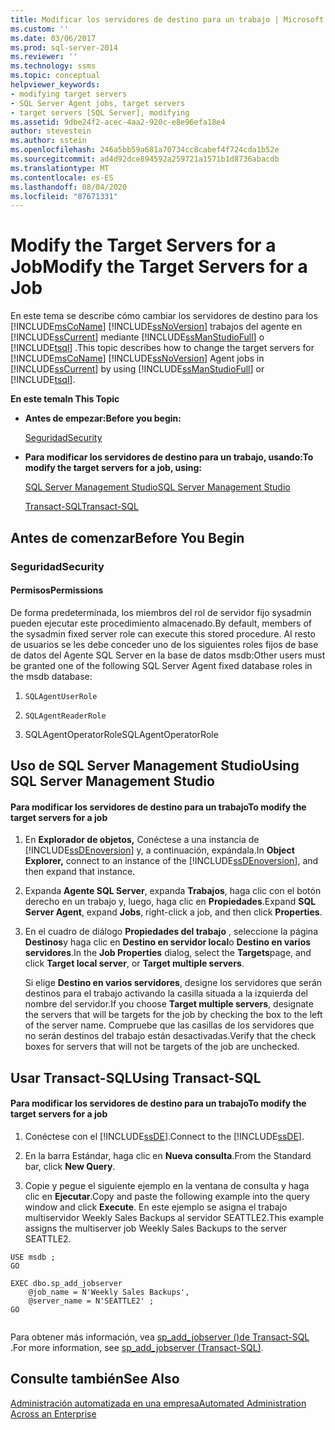 ```yaml
---
title: Modificar los servidores de destino para un trabajo | Microsoft Docs
ms.custom: ''
ms.date: 03/06/2017
ms.prod: sql-server-2014
ms.reviewer: ''
ms.technology: ssms
ms.topic: conceptual
helpviewer_keywords:
- modifying target servers
- SQL Server Agent jobs, target servers
- target servers [SQL Server], modifying
ms.assetid: 9dbe24f2-acec-4aa2-920c-e8e96efa18e4
author: stevestein
ms.author: sstein
ms.openlocfilehash: 246a5bb59a681a70734cc8cabef4f724cda1b52e
ms.sourcegitcommit: ad4d92dce894592a259721a1571b1d8736abacdb
ms.translationtype: MT
ms.contentlocale: es-ES
ms.lasthandoff: 08/04/2020
ms.locfileid: "87671331"
---
```

# <a name="modify-the-target-servers-for-a-job"></a><span data-ttu-id="60923-102">Modify the Target Servers for a Job</span><span class="sxs-lookup"><span data-stu-id="60923-102">Modify the Target Servers for a Job</span></span>
  <span data-ttu-id="60923-103">En este tema se describe cómo cambiar los servidores de destino para los [!INCLUDE[msCoName](../../includes/msconame-md.md)] [!INCLUDE[ssNoVersion](../../includes/ssnoversion-md.md)] trabajos del agente en [!INCLUDE[ssCurrent](../../includes/sscurrent-md.md)] mediante [!INCLUDE[ssManStudioFull](../../includes/ssmanstudiofull-md.md)] o [!INCLUDE[tsql](../../includes/tsql-md.md)] .</span><span class="sxs-lookup"><span data-stu-id="60923-103">This topic describes how to change the target servers for [!INCLUDE[msCoName](../../includes/msconame-md.md)] [!INCLUDE[ssNoVersion](../../includes/ssnoversion-md.md)] Agent jobs in [!INCLUDE[ssCurrent](../../includes/sscurrent-md.md)] by using [!INCLUDE[ssManStudioFull](../../includes/ssmanstudiofull-md.md)] or [!INCLUDE[tsql](../../includes/tsql-md.md)].</span></span>  
  
 <span data-ttu-id="60923-104">**En este tema**</span><span class="sxs-lookup"><span data-stu-id="60923-104">**In This Topic**</span></span>  
  
-   <span data-ttu-id="60923-105">**Antes de empezar:**</span><span class="sxs-lookup"><span data-stu-id="60923-105">**Before you begin:**</span></span>  
  
     [<span data-ttu-id="60923-106">Seguridad</span><span class="sxs-lookup"><span data-stu-id="60923-106">Security</span></span>](#Security)  
  
-   <span data-ttu-id="60923-107">**Para modificar los servidores de destino para un trabajo, usando:**</span><span class="sxs-lookup"><span data-stu-id="60923-107">**To modify the target servers for a job, using:**</span></span>  
  
     [<span data-ttu-id="60923-108">SQL Server Management Studio</span><span class="sxs-lookup"><span data-stu-id="60923-108">SQL Server Management Studio</span></span>](#SSMSProcedure)  
  
     [<span data-ttu-id="60923-109">Transact-SQL</span><span class="sxs-lookup"><span data-stu-id="60923-109">Transact-SQL</span></span>](#TsqlProcedure)  
  
##  <a name="before-you-begin"></a><a name="BeforeYouBegin"></a> <span data-ttu-id="60923-110">Antes de comenzar</span><span class="sxs-lookup"><span data-stu-id="60923-110">Before You Begin</span></span>  
  
###  <a name="security"></a><a name="Security"></a> <span data-ttu-id="60923-111">Seguridad</span><span class="sxs-lookup"><span data-stu-id="60923-111">Security</span></span>  
  
####  <a name="permissions"></a><a name="Permissions"></a> <span data-ttu-id="60923-112">Permisos</span><span class="sxs-lookup"><span data-stu-id="60923-112">Permissions</span></span>  
 <span data-ttu-id="60923-113">De forma predeterminada, los miembros del rol de servidor fijo sysadmin pueden ejecutar este procedimiento almacenado.</span><span class="sxs-lookup"><span data-stu-id="60923-113">By default, members of the sysadmin fixed server role can execute this stored procedure.</span></span> <span data-ttu-id="60923-114">Al resto de usuarios se les debe conceder uno de los siguientes roles fijos de base de datos del Agente SQL Server en la base de datos msdb:</span><span class="sxs-lookup"><span data-stu-id="60923-114">Other users must be granted one of the following SQL Server Agent fixed database roles in the msdb database:</span></span>  
  
1.  `SQLAgentUserRole`  
  
2.  `SQLAgentReaderRole`  
  
3.  <span data-ttu-id="60923-115">SQLAgentOperatorRole</span><span class="sxs-lookup"><span data-stu-id="60923-115">SQLAgentOperatorRole</span></span>  
  
##  <a name="using-sql-server-management-studio"></a><a name="SSMSProcedure"></a> <span data-ttu-id="60923-116">Uso de SQL Server Management Studio</span><span class="sxs-lookup"><span data-stu-id="60923-116">Using SQL Server Management Studio</span></span>  
  
#### <a name="to-modify-the-target-servers-for-a-job"></a><span data-ttu-id="60923-117">Para modificar los servidores de destino para un trabajo</span><span class="sxs-lookup"><span data-stu-id="60923-117">To modify the target servers for a job</span></span>  
  
1.  <span data-ttu-id="60923-118">En **Explorador de objetos,** Conéctese a una instancia de [!INCLUDE[ssDEnoversion](../../includes/ssdenoversion-md.md)] y, a continuación, expándala.</span><span class="sxs-lookup"><span data-stu-id="60923-118">In **Object Explorer,** connect to an instance of the [!INCLUDE[ssDEnoversion](../../includes/ssdenoversion-md.md)], and then expand that instance.</span></span>  
  
2.  <span data-ttu-id="60923-119">Expanda **Agente SQL Server**, expanda **Trabajos**, haga clic con el botón derecho en un trabajo y, luego, haga clic en **Propiedades**.</span><span class="sxs-lookup"><span data-stu-id="60923-119">Expand **SQL Server Agent**, expand **Jobs**, right-click a job, and then click **Properties**.</span></span>  
  
3.  <span data-ttu-id="60923-120">En el cuadro de diálogo **Propiedades del trabajo** , seleccione la página **Destinos**y haga clic en **Destino en servidor local**o **Destino en varios servidores**.</span><span class="sxs-lookup"><span data-stu-id="60923-120">In the **Job Properties** dialog, select the **Targets**page, and click **Target local server**, or **Target multiple servers**.</span></span>  
  
     <span data-ttu-id="60923-121">Si elige **Destino en varios servidores**, designe los servidores que serán destinos para el trabajo activando la casilla situada a la izquierda del nombre del servidor.</span><span class="sxs-lookup"><span data-stu-id="60923-121">If you choose **Target multiple servers**, designate the servers that will be targets for the job by checking the box to the left of the server name.</span></span> <span data-ttu-id="60923-122">Compruebe que las casillas de los servidores que no serán destinos del trabajo están desactivadas.</span><span class="sxs-lookup"><span data-stu-id="60923-122">Verify that the check boxes for servers that will not be targets of the job are unchecked.</span></span>  
  
##  <a name="using-transact-sql"></a><a name="TsqlProcedure"></a> <span data-ttu-id="60923-123">Usar Transact-SQL</span><span class="sxs-lookup"><span data-stu-id="60923-123">Using Transact-SQL</span></span>  
  
#### <a name="to-modify-the-target-servers-for-a-job"></a><span data-ttu-id="60923-124">Para modificar los servidores de destino para un trabajo</span><span class="sxs-lookup"><span data-stu-id="60923-124">To modify the target servers for a job</span></span>  
  
1.  <span data-ttu-id="60923-125">Conéctese con el [!INCLUDE[ssDE](../../includes/ssde-md.md)].</span><span class="sxs-lookup"><span data-stu-id="60923-125">Connect to the [!INCLUDE[ssDE](../../includes/ssde-md.md)].</span></span>  
  
2.  <span data-ttu-id="60923-126">En la barra Estándar, haga clic en **Nueva consulta**.</span><span class="sxs-lookup"><span data-stu-id="60923-126">From the Standard bar, click **New Query**.</span></span>  
  
3.  <span data-ttu-id="60923-127">Copie y pegue el siguiente ejemplo en la ventana de consulta y haga clic en **Ejecutar**.</span><span class="sxs-lookup"><span data-stu-id="60923-127">Copy and paste the following example into the query window and click **Execute**.</span></span> <span data-ttu-id="60923-128">En este ejemplo se asigna el trabajo multiservidor Weekly Sales Backups al servidor SEATTLE2.</span><span class="sxs-lookup"><span data-stu-id="60923-128">This example assigns the multiserver job Weekly Sales Backups to the server SEATTLE2.</span></span>  
  
```  
USE msdb ;  
GO  
  
EXEC dbo.sp_add_jobserver  
    @job_name = N'Weekly Sales Backups',   
    @server_name = N'SEATTLE2' ;   
GO  
  
```  
  
 <span data-ttu-id="60923-129">Para obtener más información, vea [sp_add_jobserver &#40;&#41;de Transact-SQL ](/sql/relational-databases/system-stored-procedures/sp-add-jobserver-transact-sql).</span><span class="sxs-lookup"><span data-stu-id="60923-129">For more information, see [sp_add_jobserver &#40;Transact-SQL&#41;](/sql/relational-databases/system-stored-procedures/sp-add-jobserver-transact-sql).</span></span>  
  
## <a name="see-also"></a><span data-ttu-id="60923-130">Consulte también</span><span class="sxs-lookup"><span data-stu-id="60923-130">See Also</span></span>  
 [<span data-ttu-id="60923-131">Administración automatizada en una empresa</span><span class="sxs-lookup"><span data-stu-id="60923-131">Automated Administration Across an Enterprise</span></span>](automated-administration-across-an-enterprise.md)  
  
  
